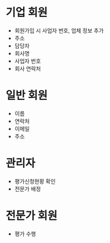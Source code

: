 
# 기업 회원
* 회원가입 시 사업자 번호, 업체 정보 추가
* 주소
* 담당자
* 회사명
* 사업자 번호
* 회사 연락처

# 일반 회원
* 이름
* 연락처
* 이메일
* 주소

# 관리자
* 평가신청현황 확인
* 전문가 배정

# 전문가 회원
* 평가 수행

